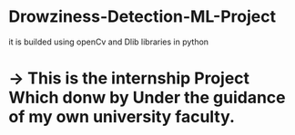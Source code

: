 # Drowziness-Detection-ML-Project
it is builded using openCv and Dlib libraries in python

# -> This is the internship Project Which donw by Under the guidance of my own university faculty.
